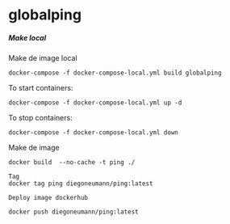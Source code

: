 # globalping
##### Make local
Make de image local

    docker-compose -f docker-compose-local.yml build globalping

To start containers:

    docker-compose -f docker-compose-local.yml up -d

To stop containers:

    docker-compose -f docker-compose-local.yml down

Make de image

    docker build  --no-cache -t ping ./

    Tag
    docker tag ping diegoneumann/ping:latest

    Deploy image dockerhub

    docker push diegoneumann/ping:latest


